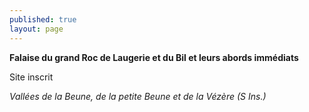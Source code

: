 ```yaml
---
published: true
layout: page
---
```



**Falaise du grand Roc de Laugerie et du Bil et leurs abords immédiats**

Site inscrit

_Vallées de la Beune, de la petite Beune et de la Vézère (S Ins.)_
